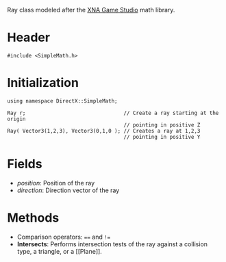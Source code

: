 Ray class modeled after the [XNA Game Studio](https://msdn.microsoft.com/en-us/library/microsoft.xna.framework.ray.aspx) math library.

# Header

    #include <SimpleMath.h>

# Initialization

    using namespace DirectX::SimpleMath;

    Ray r;                                // Create a ray starting at the origin
                                          // pointing in positive Z
    Ray( Vector3(1,2,3), Vector3(0,1,0 ); // Creates a ray at 1,2,3
                                          // pointing in positive Y

# Fields
* *position*: Position of the ray
* *direction*: Direction vector of the ray

# Methods
* Comparison operators: ``==`` and ``!=``
* **Intersects**: Performs intersection tests of the ray against a collision type, a triangle, or a [[Plane]].
